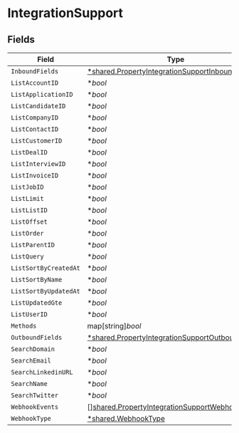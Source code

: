 # IntegrationSupport


## Fields

| Field                                                                                                                      | Type                                                                                                                       | Required                                                                                                                   | Description                                                                                                                |
| -------------------------------------------------------------------------------------------------------------------------- | -------------------------------------------------------------------------------------------------------------------------- | -------------------------------------------------------------------------------------------------------------------------- | -------------------------------------------------------------------------------------------------------------------------- |
| `InboundFields`                                                                                                            | [*shared.PropertyIntegrationSupportInboundFields](../../../pkg/models/shared/propertyintegrationsupportinboundfields.md)   | :heavy_minus_sign:                                                                                                         | N/A                                                                                                                        |
| `ListAccountID`                                                                                                            | **bool*                                                                                                                    | :heavy_minus_sign:                                                                                                         | N/A                                                                                                                        |
| `ListApplicationID`                                                                                                        | **bool*                                                                                                                    | :heavy_minus_sign:                                                                                                         | N/A                                                                                                                        |
| `ListCandidateID`                                                                                                          | **bool*                                                                                                                    | :heavy_minus_sign:                                                                                                         | N/A                                                                                                                        |
| `ListCompanyID`                                                                                                            | **bool*                                                                                                                    | :heavy_minus_sign:                                                                                                         | N/A                                                                                                                        |
| `ListContactID`                                                                                                            | **bool*                                                                                                                    | :heavy_minus_sign:                                                                                                         | N/A                                                                                                                        |
| `ListCustomerID`                                                                                                           | **bool*                                                                                                                    | :heavy_minus_sign:                                                                                                         | N/A                                                                                                                        |
| `ListDealID`                                                                                                               | **bool*                                                                                                                    | :heavy_minus_sign:                                                                                                         | N/A                                                                                                                        |
| `ListInterviewID`                                                                                                          | **bool*                                                                                                                    | :heavy_minus_sign:                                                                                                         | N/A                                                                                                                        |
| `ListInvoiceID`                                                                                                            | **bool*                                                                                                                    | :heavy_minus_sign:                                                                                                         | N/A                                                                                                                        |
| `ListJobID`                                                                                                                | **bool*                                                                                                                    | :heavy_minus_sign:                                                                                                         | N/A                                                                                                                        |
| `ListLimit`                                                                                                                | **bool*                                                                                                                    | :heavy_minus_sign:                                                                                                         | N/A                                                                                                                        |
| `ListListID`                                                                                                               | **bool*                                                                                                                    | :heavy_minus_sign:                                                                                                         | N/A                                                                                                                        |
| `ListOffset`                                                                                                               | **bool*                                                                                                                    | :heavy_minus_sign:                                                                                                         | N/A                                                                                                                        |
| `ListOrder`                                                                                                                | **bool*                                                                                                                    | :heavy_minus_sign:                                                                                                         | N/A                                                                                                                        |
| `ListParentID`                                                                                                             | **bool*                                                                                                                    | :heavy_minus_sign:                                                                                                         | N/A                                                                                                                        |
| `ListQuery`                                                                                                                | **bool*                                                                                                                    | :heavy_minus_sign:                                                                                                         | N/A                                                                                                                        |
| `ListSortByCreatedAt`                                                                                                      | **bool*                                                                                                                    | :heavy_minus_sign:                                                                                                         | N/A                                                                                                                        |
| `ListSortByName`                                                                                                           | **bool*                                                                                                                    | :heavy_minus_sign:                                                                                                         | N/A                                                                                                                        |
| `ListSortByUpdatedAt`                                                                                                      | **bool*                                                                                                                    | :heavy_minus_sign:                                                                                                         | N/A                                                                                                                        |
| `ListUpdatedGte`                                                                                                           | **bool*                                                                                                                    | :heavy_minus_sign:                                                                                                         | N/A                                                                                                                        |
| `ListUserID`                                                                                                               | **bool*                                                                                                                    | :heavy_minus_sign:                                                                                                         | N/A                                                                                                                        |
| `Methods`                                                                                                                  | map[string]*bool*                                                                                                          | :heavy_minus_sign:                                                                                                         | N/A                                                                                                                        |
| `OutboundFields`                                                                                                           | [*shared.PropertyIntegrationSupportOutboundFields](../../../pkg/models/shared/propertyintegrationsupportoutboundfields.md) | :heavy_minus_sign:                                                                                                         | N/A                                                                                                                        |
| `SearchDomain`                                                                                                             | **bool*                                                                                                                    | :heavy_minus_sign:                                                                                                         | N/A                                                                                                                        |
| `SearchEmail`                                                                                                              | **bool*                                                                                                                    | :heavy_minus_sign:                                                                                                         | N/A                                                                                                                        |
| `SearchLinkedinURL`                                                                                                        | **bool*                                                                                                                    | :heavy_minus_sign:                                                                                                         | N/A                                                                                                                        |
| `SearchName`                                                                                                               | **bool*                                                                                                                    | :heavy_minus_sign:                                                                                                         | N/A                                                                                                                        |
| `SearchTwitter`                                                                                                            | **bool*                                                                                                                    | :heavy_minus_sign:                                                                                                         | N/A                                                                                                                        |
| `WebhookEvents`                                                                                                            | [][shared.PropertyIntegrationSupportWebhookEvents](../../../pkg/models/shared/propertyintegrationsupportwebhookevents.md)  | :heavy_minus_sign:                                                                                                         | N/A                                                                                                                        |
| `WebhookType`                                                                                                              | [*shared.WebhookType](../../../pkg/models/shared/webhooktype.md)                                                           | :heavy_minus_sign:                                                                                                         | N/A                                                                                                                        |